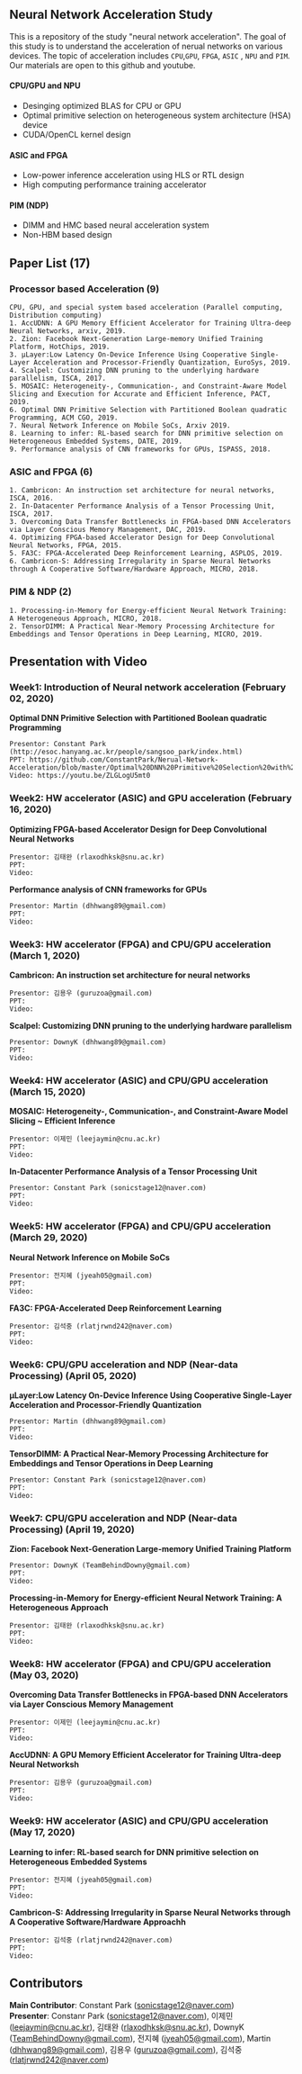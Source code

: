 ## Neural Network Acceleration Study
This is a repository of the study "neural network acceleration". The goal of this study is to understand the acceleration of nerual networks on various devices. The topic of acceleration includes `CPU`,`GPU`, `FPGA`, `ASIC` , `NPU` and `PIM`. Our materials are open to this github and youtube.

#### CPU/GPU and NPU
- Desinging optimized BLAS for CPU or GPU
- Optimal primitive selection on heterogeneous system architecture (HSA) device
- CUDA/OpenCL kernel design

#### ASIC and FPGA
- Low-power inference acceleration using HLS or RTL design
- High computing performance training accelerator

#### PIM (NDP)
- DIMM and HMC based neural acceleration system
- Non-HBM based design

## Paper List (17)
### Processor based Acceleration (9)
	CPU, GPU, and special system based acceleration (Parallel computing, Distribution computing)
	1. AccUDNN: A GPU Memory Efficient Accelerator for Training Ultra-deep Neural Networks, arxiv, 2019.
	2. Zion: Facebook Next-Generation Large-memory Unified Training Platform, HotChips, 2019.
	3. µLayer:Low Latency On-Device Inference Using Cooperative Single-Layer Acceleration and Processor-Friendly Quantization, EuroSys, 2019.
	4. Scalpel: Customizing DNN pruning to the underlying hardware parallelism, ISCA, 2017.
	5. MOSAIC: Heterogeneity-, Communication-, and Constraint-Aware Model Slicing and Execution for Accurate and Efficient Inference, PACT, 2019.
	6. Optimal DNN Primitive Selection with Partitioned Boolean quadratic Programming, ACM CGO, 2019.
	7. Neural Network Inference on Mobile SoCs, Arxiv 2019.
	8. Learning to infer: RL-based search for DNN primitive selection on Heterogeneous Embedded Systems, DATE, 2019.
	9. Performance analysis of CNN frameworks for GPUs, ISPASS, 2018.
  

### ASIC and FPGA (6)
	1. Cambricon: An instruction set architecture for neural networks, ISCA, 2016.
	2. In-Datacenter Performance Analysis of a Tensor Processing Unit, ISCA, 2017.
	3. Overcoming Data Transfer Bottlenecks in FPGA-based DNN Accelerators via Layer Conscious Memory Management, DAC, 2019.
	4. Optimizing FPGA-based Accelerator Design for Deep Convolutional Neural Networks, FPGA, 2015.
	5. FA3C: FPGA-Accelerated Deep Reinforcement Learning, ASPLOS, 2019.
	6. Cambricon-S: Addressing Irregularity in Sparse Neural Networks through A Cooperative Software/Hardware Approach, MICRO, 2018.
### PIM & NDP (2)
	1. Processing-in-Memory for Energy-efficient Neural Network Training: A Heterogeneous Approach, MICRO, 2018.
	2. TensorDIMM: A Practical Near-Memory Processing Architecture for Embeddings and Tensor Operations in Deep Learning, MICRO, 2019.

   
## Presentation with Video
### Week1: Introduction of Neural network acceleration (February 02, 2020)
**Optimal DNN Primitive Selection with Partitioned Boolean quadratic Programming**  

	Presentor: Constant Park (http://esoc.hanyang.ac.kr/people/sangsoo_park/index.html)  
	PPT: https://github.com/ConstantPark/Nerual-Network-Acceleration/blob/master/Optimal%20DNN%20Primitive%20Selection%20with%20Partitioned%20Boolean%20Quadratic%20Programming.pdf   
	Video: https://youtu.be/ZLGLogU5mt0   

  

### Week2: HW accelerator (ASIC) and GPU acceleration  (February 16, 2020)
**Optimizing FPGA-based Accelerator Design for Deep Convolutional Neural Networks**  

	Presentor: 김태완 (rlaxodhksk@snu.ac.kr)  
	PPT:   
	Video:   

**Performance analysis of CNN frameworks for GPUs**  

	Presentor: Martin (dhhwang89@gmail.com)
	PPT:   
	Video:   


### Week3: HW accelerator (FPGA) and CPU/GPU acceleration (March 1, 2020)
**Cambricon: An instruction set architecture for neural networks**  

	Presentor: 김용우 (guruzoa@gmail.com)
	PPT:   
	Video:   
	
**Scalpel: Customizing DNN pruning to the underlying hardware parallelism**  

	Presentor: DownyK (dhhwang89@gmail.com)  
	PPT:   
	Video:   

### Week4: HW accelerator (ASIC) and CPU/GPU acceleration (March 15, 2020)
**MOSAIC: Heterogeneity-, Communication-, and Constraint-Aware Model Slicing ~ Efficient Inference**  
	
	Presentor: 이제민 (leejaymin@cnu.ac.kr)  
	PPT:   
	Video:   

**In-Datacenter Performance Analysis of a Tensor Processing Unit**    
	
	Presentor: Constant Park (sonicstage12@naver.com)
	PPT:   
	Video:   

### Week5: HW accelerator (FPGA) and CPU/GPU acceleration (March 29, 2020)
**Neural Network Inference on Mobile SoCs**   
	
	Presentor: 전지혜 (jyeah05@gmail.com)  
	PPT:   
	Video:   

**FA3C: FPGA-Accelerated Deep Reinforcement Learning**    
	
	Presentor: 김석중 (rlatjrwnd242@naver.com)  
	PPT:   
	Video:   

### Week6: CPU/GPU acceleration and NDP (Near-data Processing) (April 05, 2020)
**µLayer:Low Latency On-Device Inference Using Cooperative Single-Layer Acceleration and Processor-Friendly Quantization**   
	
	Presentor: Martin (dhhwang89@gmail.com)  
	PPT:   
	Video:   

**TensorDIMM: A Practical Near-Memory Processing Architecture for Embeddings and Tensor Operations in Deep Learning**    
	
	Presentor: Constant Park (sonicstage12@naver.com)
	PPT:   
	Video:   

### Week7: CPU/GPU acceleration and NDP (Near-data Processing) (April 19, 2020)
**Zion: Facebook Next-Generation Large-memory Unified Training Platform**   
	
	Presentor: DownyK (TeamBehindDowny@gmail.com)
	PPT:   
	Video:   

**Processing-in-Memory for Energy-efficient Neural Network Training: A Heterogeneous Approach**    
	
	Presentor: 김태완 (rlaxodhksk@snu.ac.kr)  
	PPT:   
	Video:   

### Week8: HW accelerator (FPGA) and CPU/GPU acceleration (May 03, 2020)
**Overcoming Data Transfer Bottlenecks in FPGA-based DNN Accelerators via Layer Conscious Memory Management**   
	
	Presentor: 이제민 (leejaymin@cnu.ac.kr)
	PPT:   
	Video:   

**AccUDNN: A GPU Memory Efficient Accelerator for Training Ultra-deep Neural Networksh**    
	
	Presentor: 김용우 (guruzoa@gmail.com)  
	PPT:   
	Video:   

### Week9: HW accelerator (ASIC) and CPU/GPU acceleration (May 17, 2020)
**Learning to infer: RL-based search for DNN primitive selection on Heterogeneous Embedded Systems**   
	
	Presentor: 전지혜 (jyeah05@gmail.com)
	PPT:   
	Video:   

**Cambricon-S: Addressing Irregularity in Sparse Neural Networks through A Cooperative Software/Hardware Approachh**    
	
	Presentor: 김석중 (rlatjrwnd242@naver.com)  
	PPT:   
	Video:   
	
## Contributors
**Main Contributor**: Constant Park (sonicstage12@naver.com)  
**Presenter**: Constanr Park (sonicstage12@naver.com), 이제민 (leejaymin@cnu.ac.kr), 김태완 (rlaxodhksk@snu.ac.kr), DownyK (TeamBehindDowny@gmail.com), 전지혜 (jyeah05@gmail.com), Martin (dhhwang89@gmail.com), 김용우 (guruzoa@gmail.com), 김석중 (rlatjrwnd242@naver.com)

